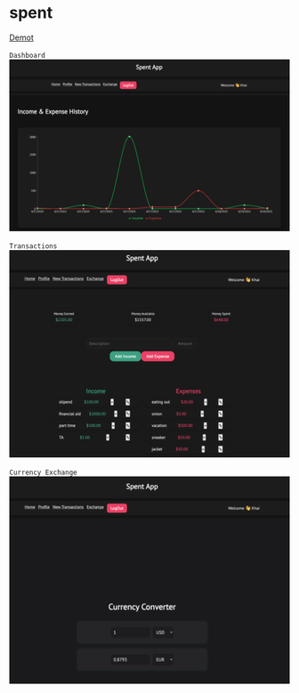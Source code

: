 # spent

<a href="spent-beta.vercel.app">Demot</a>

`Dashboard`
<img src="assets/dashboard.png" alt="Dashboard">

`Transactions`
<img src="assets/image.png" alt="Transaction">

`Currency Exchange`
<img src="assets/exchange.png" alt="Exchange">

